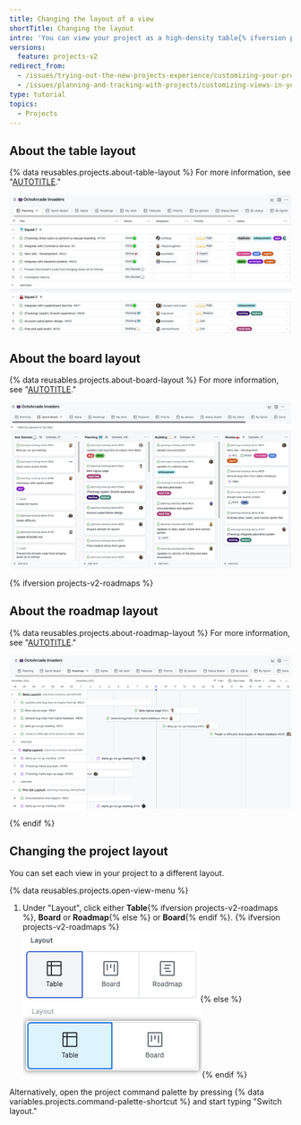 ```yaml
---
title: Changing the layout of a view
shortTitle: Changing the layout
intro: 'You can view your project as a high-density table{% ifversion projects-v2-roadmaps %}, as a kanban board, or as a timeline-style roadmap{% else %} or as a kanban board{% endif %}.'
versions:
  feature: projects-v2
redirect_from:
  - /issues/trying-out-the-new-projects-experience/customizing-your-project-views
  - /issues/planning-and-tracking-with-projects/customizing-views-in-your-project/customizing-a-view
type: tutorial
topics:
  - Projects
---
```


## About the table layout

{% data reusables.projects.about-table-layout %} For more information, see "[AUTOTITLE](/issues/planning-and-tracking-with-projects/customizing-views-in-your-project/customizing-the-table-layout)."

![Screenshot showing an example table layout](/assets/images/help/projects-v2/example-table.png)

## About the board layout

{% data reusables.projects.about-board-layout %} For more information, see "[AUTOTITLE](/issues/planning-and-tracking-with-projects/customizing-views-in-your-project/customizing-the-board-layout)."

![Screenshot showing an example board layout](/assets/images/help/projects-v2/example-board.png)

{% ifversion projects-v2-roadmaps %}

## About the roadmap layout

{% data reusables.projects.about-roadmap-layout %} For more information, see "[AUTOTITLE](/issues/planning-and-tracking-with-projects/customizing-views-in-your-project/customizing-the-roadmap-layout)."

![Screenshot showing an example roadmap layout](/assets/images/help/projects-v2/example-roadmap.png)

{% endif %}

## Changing the project layout

You can set each view in your project to a different layout.

{% data reusables.projects.open-view-menu %}
1. Under "Layout", click either **Table**{% ifversion projects-v2-roadmaps %}, **Board** or **Roadmap**{% else %} or **Board**{% endif %}.
   {% ifversion projects-v2-roadmaps %}![Screenshot showing layout option](/assets/images/help/projects-v2/table-or-board-or-roadmap.png){% else %}![Screenshot showing layout option](/assets/images/help/projects-v2/table-or-board.png){% endif %}


Alternatively, open the project command palette by pressing {% data variables.projects.command-palette-shortcut %} and start typing "Switch layout."
